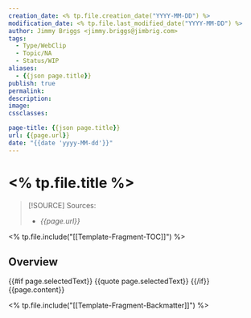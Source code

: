 ```yaml
---
creation_date: <% tp.file.creation_date("YYYY-MM-DD") %>
modification_date: <% tp.file.last_modified_date("YYYY-MM-DD") %>
author: Jimmy Briggs <jimmy.briggs@jimbrig.com>
tags:
  - Type/WebClip
  - Topic/NA
  - Status/WIP
aliases:
  - {{json page.title}}
publish: true
permalink:
description:
image:
cssclasses:

page-title: {{json page.title}}
url: {{page.url}}
date: "{{date 'yyyy-MM-dd'}}"
---
```


# <% tp.file.title %>

> [!SOURCE] Sources:
> - *{{page.url}}*

<% tp.file.include("[[Template-Fragment-TOC]]") %>

## Overview

{{#if page.selectedText}}
{{quote page.selectedText}}
{{/if}}
{{page.content}}

<% tp.file.include("[[Template-Fragment-Backmatter]]") %>